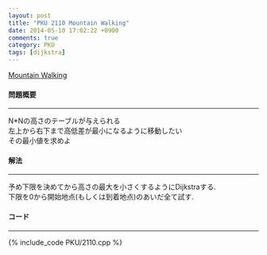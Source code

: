 ```yaml
---
layout: post
title: "PKU 2110 Mountain Walking"
date: 2014-05-10 17:02:22 +0900
comments: true
category: PKU
tags: [dijkstra]
---
```


[Mountain Walking](http://poj.org/problem?id=2110)

#### 問題概要

****

N*Nの高さのテーブルが与えられる  
左上から右下まで高低差が最小になるように移動したい  
その最小値を求めよ  

#### 解法

****

予め下限を決めてから高さの最大を小さくするようにDijkstraする.  
下限を0から開始地点(もしくは到着地点)のあいだ全て試す.

#### コード

****

{% include_code PKU/2110.cpp %}

